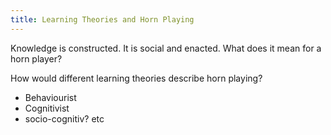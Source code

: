 ```yaml
---
title: Learning Theories and Horn Playing
---
```

Knowledge is constructed. It is social and enacted. What does it mean for a horn player?

How would different learning theories describe horn playing?

-	Behaviourist
-	Cognitivist
-	socio-cognitiv? etc

